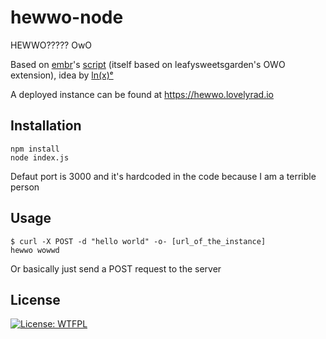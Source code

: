 # hewwo-node

HEWWO????? OwO

Based on [embr](https://github.com/liclac)'s [script](https://gist.github.com/liclac/44d5ecb1d01594c8860b157040090a3a) (itself based on leafysweetsgarden's OWO extension),
idea by [ln(x)ᵉ](https://twitter.com/tachiniererin/status/1262790041954377730)

A deployed instance can be found at https://hewwo.lovelyrad.io

## Installation

```shell
npm install
node index.js
```
Defaut port is 3000 and it's hardcoded in the code because I am a terrible person

## Usage

```shell
$ curl -X POST -d "hello world" -o- [url_of_the_instance]
hewwo wowwd
```
Or basically just send a POST request to the server

## License

[![License: WTFPL](https://img.shields.io/badge/License-WTFPL-brightgreen.svg)](http://www.wtfpl.net/about/)